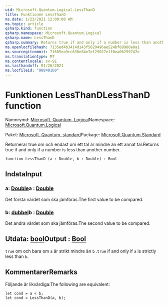```yaml
---
uid: Microsoft.Quantum.Logical.LessThanD
title: Funktionen LessThanD
ms.date: 1/23/2021 12:00:00 AM
ms.topic: article
qsharp.kind: function
qsharp.namespace: Microsoft.Quantum.Logical
qsharp.name: LessThanD
qsharp.summary: Returns true if and only if a number is less than another number.
ms.openlocfilehash: 7135ed4b3414d143f5020496ae524bf89980a8a1
ms.sourcegitcommit: 71605ea9cc630e84e7ef29027e1f0ea06299747e
ms.translationtype: MT
ms.contentlocale: sv-SE
ms.lasthandoff: 01/26/2021
ms.locfileid: "98849160"
---
```

# <a name="lessthand-function"></a><span data-ttu-id="a79c3-102">Funktionen LessThanD</span><span class="sxs-lookup"><span data-stu-id="a79c3-102">LessThanD function</span></span>

<span data-ttu-id="a79c3-103">Namnrymd: [Microsoft. Quantum. Logical](xref:Microsoft.Quantum.Logical)</span><span class="sxs-lookup"><span data-stu-id="a79c3-103">Namespace: [Microsoft.Quantum.Logical](xref:Microsoft.Quantum.Logical)</span></span>

<span data-ttu-id="a79c3-104">Paket: [Microsoft. Quantum. standard](https://nuget.org/packages/Microsoft.Quantum.Standard)</span><span class="sxs-lookup"><span data-stu-id="a79c3-104">Package: [Microsoft.Quantum.Standard](https://nuget.org/packages/Microsoft.Quantum.Standard)</span></span>


<span data-ttu-id="a79c3-105">Returnerar true om och endast om ett tal är mindre än ett annat tal.</span><span class="sxs-lookup"><span data-stu-id="a79c3-105">Returns true if and only if a number is less than another number.</span></span>

```qsharp
function LessThanD (a : Double, b : Double) : Bool
```


## <a name="input"></a><span data-ttu-id="a79c3-106">Indata</span><span class="sxs-lookup"><span data-stu-id="a79c3-106">Input</span></span>

### <a name="a--double"></a><span data-ttu-id="a79c3-107">a: [Double](xref:microsoft.quantum.lang-ref.double)</span><span class="sxs-lookup"><span data-stu-id="a79c3-107">a : [Double](xref:microsoft.quantum.lang-ref.double)</span></span>

<span data-ttu-id="a79c3-108">Det första värdet som ska jämföras.</span><span class="sxs-lookup"><span data-stu-id="a79c3-108">The first value to be compared.</span></span>


### <a name="b--double"></a><span data-ttu-id="a79c3-109">b: [dubbel](xref:microsoft.quantum.lang-ref.double)</span><span class="sxs-lookup"><span data-stu-id="a79c3-109">b : [Double](xref:microsoft.quantum.lang-ref.double)</span></span>

<span data-ttu-id="a79c3-110">Det andra värdet som ska jämföras.</span><span class="sxs-lookup"><span data-stu-id="a79c3-110">The second value to be compared.</span></span>



## <a name="output--bool"></a><span data-ttu-id="a79c3-111">Utdata: [bool](xref:microsoft.quantum.lang-ref.bool)</span><span class="sxs-lookup"><span data-stu-id="a79c3-111">Output : [Bool](xref:microsoft.quantum.lang-ref.bool)</span></span>

<span data-ttu-id="a79c3-112">`true` om och bara om `a` är strikt mindre än `b` .</span><span class="sxs-lookup"><span data-stu-id="a79c3-112">`true` if and only if `a` is strictly less than `b`.</span></span>

## <a name="remarks"></a><span data-ttu-id="a79c3-113">Kommentarer</span><span class="sxs-lookup"><span data-stu-id="a79c3-113">Remarks</span></span>

<span data-ttu-id="a79c3-114">Följande är likvärdiga:</span><span class="sxs-lookup"><span data-stu-id="a79c3-114">The following are equivalent:</span></span>

```qsharp
let cond = a < b;
let cond = LessThanD(a, b);
```